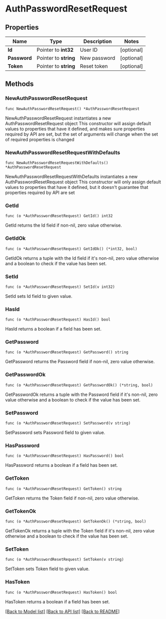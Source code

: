 # AuthPasswordResetRequest

## Properties

Name | Type | Description | Notes
------------ | ------------- | ------------- | -------------
**Id** | Pointer to **int32** | User ID | [optional] 
**Password** | Pointer to **string** | New password | [optional] 
**Token** | Pointer to **string** | Reset token | [optional] 

## Methods

### NewAuthPasswordResetRequest

`func NewAuthPasswordResetRequest() *AuthPasswordResetRequest`

NewAuthPasswordResetRequest instantiates a new AuthPasswordResetRequest object
This constructor will assign default values to properties that have it defined,
and makes sure properties required by API are set, but the set of arguments
will change when the set of required properties is changed

### NewAuthPasswordResetRequestWithDefaults

`func NewAuthPasswordResetRequestWithDefaults() *AuthPasswordResetRequest`

NewAuthPasswordResetRequestWithDefaults instantiates a new AuthPasswordResetRequest object
This constructor will only assign default values to properties that have it defined,
but it doesn't guarantee that properties required by API are set

### GetId

`func (o *AuthPasswordResetRequest) GetId() int32`

GetId returns the Id field if non-nil, zero value otherwise.

### GetIdOk

`func (o *AuthPasswordResetRequest) GetIdOk() (*int32, bool)`

GetIdOk returns a tuple with the Id field if it's non-nil, zero value otherwise
and a boolean to check if the value has been set.

### SetId

`func (o *AuthPasswordResetRequest) SetId(v int32)`

SetId sets Id field to given value.

### HasId

`func (o *AuthPasswordResetRequest) HasId() bool`

HasId returns a boolean if a field has been set.

### GetPassword

`func (o *AuthPasswordResetRequest) GetPassword() string`

GetPassword returns the Password field if non-nil, zero value otherwise.

### GetPasswordOk

`func (o *AuthPasswordResetRequest) GetPasswordOk() (*string, bool)`

GetPasswordOk returns a tuple with the Password field if it's non-nil, zero value otherwise
and a boolean to check if the value has been set.

### SetPassword

`func (o *AuthPasswordResetRequest) SetPassword(v string)`

SetPassword sets Password field to given value.

### HasPassword

`func (o *AuthPasswordResetRequest) HasPassword() bool`

HasPassword returns a boolean if a field has been set.

### GetToken

`func (o *AuthPasswordResetRequest) GetToken() string`

GetToken returns the Token field if non-nil, zero value otherwise.

### GetTokenOk

`func (o *AuthPasswordResetRequest) GetTokenOk() (*string, bool)`

GetTokenOk returns a tuple with the Token field if it's non-nil, zero value otherwise
and a boolean to check if the value has been set.

### SetToken

`func (o *AuthPasswordResetRequest) SetToken(v string)`

SetToken sets Token field to given value.

### HasToken

`func (o *AuthPasswordResetRequest) HasToken() bool`

HasToken returns a boolean if a field has been set.


[[Back to Model list]](../README.md#documentation-for-models) [[Back to API list]](../README.md#documentation-for-api-endpoints) [[Back to README]](../README.md)


